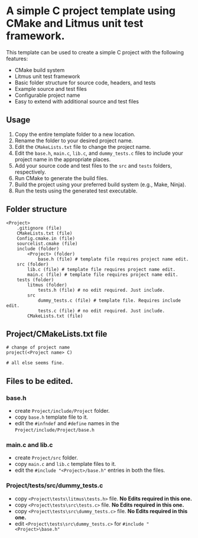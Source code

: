 # A simple C project template using CMake and Litmus unit test framework.
This template can be used to create a simple C project with the following features:
- CMake build system
- Litmus unit test framework
- Basic folder structure for source code, headers, and tests
- Example source and test files
- Configurable project name
- Easy to extend with additional source and test files

## Usage
1. Copy the entire template folder to a new location.
2. Rename the folder to your desired project name.
3. Edit the `CMakeLists.txt` file to change the project name.
4. Edit the `base.h`, `main.c`, `lib.c`, and `dummy_tests.c` files to include your project name in the appropriate places.
5. Add your source code and test files to the `src` and `tests` folders, respectively.
6. Run CMake to generate the build files.
7. Build the project using your preferred build system (e.g., Make, Ninja).
8. Run the tests using the generated test executable.

## Folder structure
```
<Project>
	.gitignore (file)
	CMakeLists.txt (file)
	Config.cmake.in (file)
	sourcelist.cmake (file)
	include (folder)
		<Project> (folder)
			base.h (file) # template file requires project name edit.
	src (folder)
		lib.c (file) # template file requires project name edit.
		main.c (file) # template file requires project name edit.
	tests (folder)
		litmus (folder)
			tests.h (file) # no edit required. Just include.
		src
			dummy_tests.c (file) # template file. Requires include edit.
			tests.c (file) # no edit required. Just include.
		CMakeLists.txt (file)
```

##  Project/CMakeLists.txt file
```
# change of project name
project(<Project name> C)

# all else seems fine.
```

## Files to be edited.
### base.h
- create `Project/include/Project` folder.
- copy `base.h` template file to it. 
- edit the `#infndef` and `#define` names in the `Project/include/Project/base.h`

### main.c and lib.c
- create `Project/src` folder.
- copy `main.c` and `lib.c` template files to it.
- edit the `#include "<Project>/base.h"` entries in both the files.

### Project/tests/src/dummy_tests.c
- copy `<Project\tests\litmus\tests.h>` file. **No Edits required in this one.**
- copy `<Project\tests\src\tests.c>` file.  **No Edits required in this one.**
- copy `<Project\tests\src\dummy_tests.c>` file.  **No Edits required in this one.**
- edit `<Project\tests\src\dummy_tests.c>` for `#include "<Project>\base.h"`

